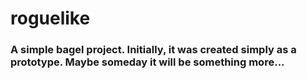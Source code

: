 # roguelike
### A simple bagel project. Initially, it was created simply as a prototype. Maybe someday it will be something more...
